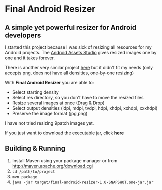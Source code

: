 Final Android Resizer
==============

A simple yet powerful resizer for Android developers
--------------

I started this project because I was sick of resizing all resources for my Android projects.
The <a href="http://android-ui-utils.googlecode.com/hg/asset-studio/dist/index.html">Android Assets Studio</a> gives resized images one by one and it takes forever. 

There is another very similar project <a href="https://code.google.com/p/9patch-resizer/">here</a> but it didn't fit my needs (only accepts png, does not have all densities, one-by-one resizing)


With **Final Android Resizer** you are able to:

- Select starting density
- Select res directory, so you don't have to move the resized files
- Resize several images at once (Drag & Drop)
- Select output densities (ldpi, mdpi, tvdpi, hdpi, xhdpi, xxhdpi, xxxhdpi)
- Preserve the image format (jpg,png)

I have not tried resizing 9patch images yet.

If you just want to download the executable jar, click <b><a href="https://github.com/asystat/Final-Android-Resizer/blob/master/Executable%20Jar/Final%20Android%20Resizer.jar?raw=true">here</a></b>

Building & Running
------------------

1. Install Maven using your package manager or from http://maven.apache.org/download.cgi
2. `cd /path/to/project`
3. `mvn package`
4. `java -jar target/final-android-resizer-1.0-SNAPSHOT.one-jar.jar`


